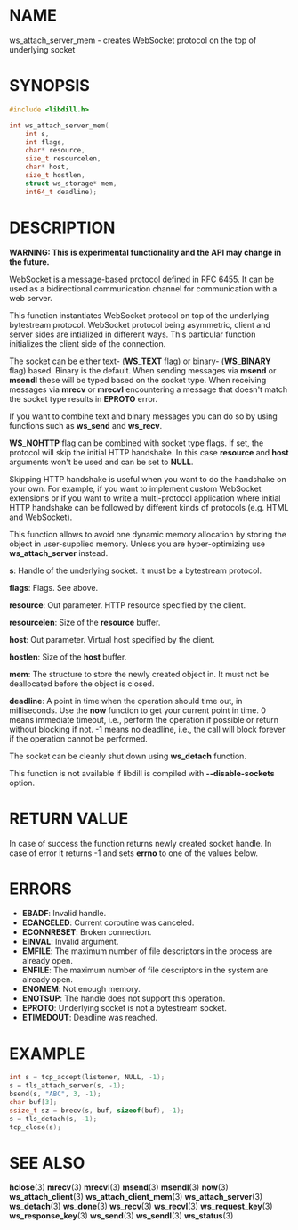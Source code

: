# NAME

 ws_attach_server_mem - creates WebSocket protocol on the top of underlying socket

# SYNOPSIS

```c
#include <libdill.h>

int ws_attach_server_mem(
    int s,
    int flags,
    char* resource,
    size_t resourcelen,
    char* host,
    size_t hostlen,
    struct ws_storage* mem,
    int64_t deadline);
```

# DESCRIPTION

 **WARNING: This is experimental functionality and the API may change in the future.**

 WebSocket is a message-based protocol defined in RFC 6455. It can be used as a bidirectional communication channel for communication with a web server.

 This function instantiates WebSocket protocol on top of the underlying bytestream protocol. WebSocket protocol being asymmetric, client and server sides are intialized in different ways. This particular function initializes the client side of the connection.

 The socket can be either text- (**WS_TEXT** flag) or binary- (**WS_BINARY** flag) based. Binary is the default. When sending messages via **msend** or **msendl** these will be typed based on the socket type. When receiving messages via **mrecv** or **mrecvl** encountering a message that doesn't match the socket type results in **EPROTO** error.

 If you want to combine text and binary messages you can do so by using functions such as **ws_send** and **ws_recv**.

 **WS_NOHTTP** flag can be combined with socket type flags. If set, the protocol will skip the initial HTTP handshake. In this case **resource** and **host** arguments won't be used and can be set to **NULL**.

 Skipping HTTP handshake is useful when you want to do the handshake on your own. For example, if you want to implement custom WebSocket extensions or if you want to write a multi-protocol application where initial HTTP handshake can be followed by different kinds of protocols (e.g. HTML and WebSocket).

 This function allows to avoid one dynamic memory allocation by storing the object in user-supplied memory. Unless you are hyper-optimizing use **ws_attach_server** instead.

 **s**: Handle of the underlying socket. It must be a bytestream protocol.

 **flags**: Flags. See above.

 **resource**: Out parameter. HTTP resource specified by the client.

 **resourcelen**: Size of the **resource** buffer.

 **host**: Out parameter. Virtual host specified by the client.

 **hostlen**: Size of the **host** buffer.

 **mem**: The structure to store the newly created object in. It must not be deallocated before the object is closed.

 **deadline**: A point in time when the operation should time out, in milliseconds. Use the **now** function to get your current point in time. 0 means immediate timeout, i.e., perform the operation if possible or return without blocking if not. -1 means no deadline, i.e., the call will block forever if the operation cannot be performed.

 The socket can be cleanly shut down using **ws_detach** function.

 This function is not available if libdill is compiled with **--disable-sockets** option.

# RETURN VALUE

 In case of success the function returns newly created socket handle. In case of error it returns -1 and sets **errno** to one of the values below.

# ERRORS

* **EBADF**: Invalid handle.
* **ECANCELED**: Current coroutine was canceled.
* **ECONNRESET**: Broken connection.
* **EINVAL**: Invalid argument.
* **EMFILE**: The maximum number of file descriptors in the process are already open.
* **ENFILE**: The maximum number of file descriptors in the system are already open.
* **ENOMEM**: Not enough memory.
* **ENOTSUP**: The handle does not support this operation.
* **EPROTO**: Underlying socket is not a bytestream socket.
* **ETIMEDOUT**: Deadline was reached.

# EXAMPLE

```c
int s = tcp_accept(listener, NULL, -1);
s = tls_attach_server(s, -1);
bsend(s, "ABC", 3, -1);
char buf[3];
ssize_t sz = brecv(s, buf, sizeof(buf), -1);
s = tls_detach(s, -1);
tcp_close(s);
```

# SEE ALSO

 **hclose**(3) **mrecv**(3) **mrecvl**(3) **msend**(3) **msendl**(3) **now**(3) **ws_attach_client**(3) **ws_attach_client_mem**(3) **ws_attach_server**(3) **ws_detach**(3) **ws_done**(3) **ws_recv**(3) **ws_recvl**(3) **ws_request_key**(3) **ws_response_key**(3) **ws_send**(3) **ws_sendl**(3) **ws_status**(3) 


